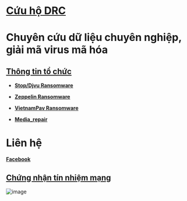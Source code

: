 # [**Cứu hộ DRC**](https://www.facebook.com/giaimaransomware)

# **Chuyên cứu dữ liệu chuyên nghiệp, giải mã virus mã hóa**

## **[Thông tin tổ chức](https://tinnhiemmang.vn/danh-ba-tin-nhiem/cuu-ho-drc-1628756204)**

- **[Stop/Djvu Ransomware](https://cuuhodrc.github.io/Websites/StopDjvu/index.html)**

- **[Zeppelin Ransomware](https://cuuhodrc.github.io/Websites/Zeppelin/index.html)**

- **[VietnamPav Ransomware](https://cuuhodrc.github.io/blob/main/Websites/Vietnampav/index.html)**

- **[Media_repair](https://cuuhodrc.github.io/Websites/Media_repair/index.html)**

# **Liên hệ**

**[Facebook](https://www.facebook.com/giaimaransomware)**

## **[Chứng nhận tín nhiệm mạng](https://tinnhiemmang.vn/danh-ba-tin-nhiem/cuuhodrcgithubio-1629953643)**

![image](https://tinnhiemmang.vn/handle_cert?id=cuuhodrc.github.io) 



